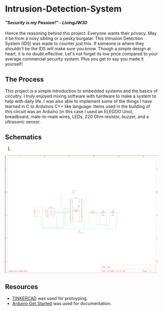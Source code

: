 # Intrusion-Detection-System

#### *"Security is my Passion!" - LivingJW30*
Hence the reasoning behind this project. Everyone wants their privacy. May it be from a nosy sibling or a pesky burgalar. This Intrusion Detection System (IDS) was made to counter just this. If someone is where they shouldn't be the IDS will make sure you know. Though a simple design at heart, it is no doubt effective. Let's not forget its low price compared to your average commercial security system. Plus you get to say you made it yourself!

## The Process
This project is a simple introduction to embedded systems and the basics of circuitry. I truly enjoyed mixing software with hardware to make a system to help with daily life. I was also able to implement some of the things I have learned in C to Arduinos C++ like language. Items used in the building of this circuit was an Arduino (in this case I used an ELEGOO Uno), breadboard, male-to-male wires, LEDs, 220 Ohm resistor, buzzer, and a ultrasonic sensor.

## Schematics
1. 
![Circuit Diagram](IDS.png)
## Resources
+ [TINKERCAD](https://www.tinkercad.com/dashboard?type=circuits&collection=designs) was used for protoyping.
+ [Arduino Get Started](https://arduinogetstarted.com/) was used for documentation.


[def]: "C:\Users\Livin\OneDrive\Pictures\Screenshots"